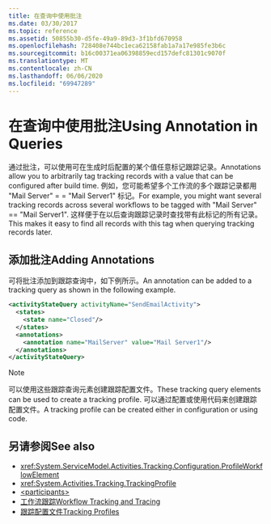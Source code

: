 ```yaml
---
title: 在查询中使用批注
ms.date: 03/30/2017
ms.topic: reference
ms.assetid: 50855b30-d5fe-49a9-89d3-3f1bfd670958
ms.openlocfilehash: 728408e744bc1eca62158fab1a7a17e985fe3b6c
ms.sourcegitcommit: b16c00371ea06398859ecd157defc81301c9070f
ms.translationtype: MT
ms.contentlocale: zh-CN
ms.lasthandoff: 06/06/2020
ms.locfileid: "69947289"
---
```

# <a name="using-annotation-in-queries"></a><span data-ttu-id="6eb97-102">在查询中使用批注</span><span class="sxs-lookup"><span data-stu-id="6eb97-102">Using Annotation in Queries</span></span>
<span data-ttu-id="6eb97-103">通过批注，可以使用可在生成时后配置的某个值任意标记跟踪记录。</span><span class="sxs-lookup"><span data-stu-id="6eb97-103">Annotations allow you to arbitrarily tag tracking records with a value that can be configured after build time.</span></span> <span data-ttu-id="6eb97-104">例如，您可能希望多个工作流的多个跟踪记录都用 "Mail Server" = = "Mail Server1" 标记。</span><span class="sxs-lookup"><span data-stu-id="6eb97-104">For example, you might want several tracking records across several workflows to be tagged with "Mail Server" == "Mail Server1".</span></span> <span data-ttu-id="6eb97-105">这样便于在以后查询跟踪记录时查找带有此标记的所有记录。</span><span class="sxs-lookup"><span data-stu-id="6eb97-105">This makes it easy to find all records with this tag when querying tracking records later.</span></span>  
  
## <a name="adding-annotations"></a><span data-ttu-id="6eb97-106">添加批注</span><span class="sxs-lookup"><span data-stu-id="6eb97-106">Adding Annotations</span></span>  
 <span data-ttu-id="6eb97-107">可将批注添加到跟踪查询中，如下例所示。</span><span class="sxs-lookup"><span data-stu-id="6eb97-107">An annotation can be added to a tracking query as shown in the following example.</span></span>  
  
```xml  
<activityStateQuery activityName="SendEmailActivity">  
  <states>  
    <state name="Closed"/>  
  </states>  
  <annotations>  
    <annotation name="MailServer" value="Mail Server1"/>  
  </annotations>  
</activityStateQuery>  
```  
  
> [!NOTE]
> <span data-ttu-id="6eb97-108">可以使用这些跟踪查询元素创建跟踪配置文件。</span><span class="sxs-lookup"><span data-stu-id="6eb97-108">These tracking query elements can be used to create a tracking profile.</span></span> <span data-ttu-id="6eb97-109">可以通过配置或使用代码来创建跟踪配置文件。</span><span class="sxs-lookup"><span data-stu-id="6eb97-109">A tracking profile can be created either in configuration or using code.</span></span>  
  
## <a name="see-also"></a><span data-ttu-id="6eb97-110">另请参阅</span><span class="sxs-lookup"><span data-stu-id="6eb97-110">See also</span></span>

- <xref:System.ServiceModel.Activities.Tracking.Configuration.ProfileWorkflowElement>
- <xref:System.Activities.Tracking.TrackingProfile>
- [\<participants>](participants.md)
- [<span data-ttu-id="6eb97-111">工作流跟踪</span><span class="sxs-lookup"><span data-stu-id="6eb97-111">Workflow Tracking and Tracing</span></span>](../../../windows-workflow-foundation/workflow-tracking-and-tracing.md)
- [<span data-ttu-id="6eb97-112">跟踪配置文件</span><span class="sxs-lookup"><span data-stu-id="6eb97-112">Tracking Profiles</span></span>](../../../windows-workflow-foundation/tracking-profiles.md)
